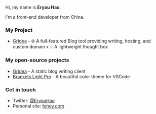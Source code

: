 <!-- <img align="left" src="https://i.loli.net/2020/06/26/ov6QVN8TtfsFcRp.png" alt="Eryou Hao" width=285px height=384px/> -->

Hi, my name is **Eryou Hao**.

I'm a front-end developer from China.

### My Project

- [Gridea](https://gridea.dev) - 🌐 A full-featured Blog tool providing writing, hosting, and custom domain x 💡 A lightweight thought box

### My open-source projects

- [Gridea](https://github.com/getgridea/gridea) - A static blog writing client
- [Brackets Light Pro](https://github.com/EryouHao/brackets-light-pro) - A beautiful color theme for VSCode


### Get in touch

- Twitter: [@EryouHao](https://twitter.com/EryouHao)
- Personal site: [fehey.com](https://fehey.com)
